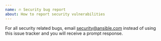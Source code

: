 ```yaml
---
name: 🔥 Security bug report
about: How to report security vulnerabilities
---
```


For all security related bugs, email security@ansible.com instead of using this issue tracker and you will receive a prompt response.
